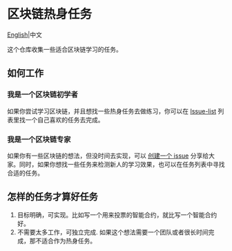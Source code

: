 # 区块链热身任务

[English](README.md)|中文

这个仓库收集一些适合区块链学习的任务。



## 如何工作

### 我是一个区块链初学者

如果你尝试学习区块链，并且想找一些热身任务去做练习，你可以在 [Issue-list](https://github.com/bftfio/blockchain-warmup-task/issues) 列表里找一个自己喜欢的任务去完成。



### 我是一个区块链专家

如果你有一些区块链的想法，但没时间去实现，可以 [创建一个 issue](https://github.com/bftfio/blockchain-warmup-task/issues/new) 分享给大家。同时，如果你想找一些任务来检测新人的学习效果，也可以在任务列表中寻找合适的任务。



## 怎样的任务才算好任务

1. 目标明确，可实现。比如写一个用来投票的智能合约，就比写一个智能合约好。 
2. 不需要太多工作，可独立完成. 如果这个想法需要一个团队或者很长时间完成，那不适合作为热身任务。
